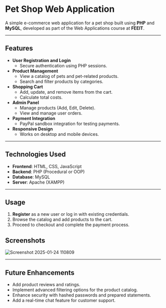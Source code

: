 # Pet Shop Web Application

A simple e-commerce web application for a pet shop built using **PHP** and **MySQL**, developed as part of the Web Applications course at **FEEIT**.

---

## Features

- **User Registration and Login**
  - Secure authentication using PHP sessions.
- **Product Management**
  - View a catalog of pets and pet-related products.
  - Search and filter products by categories.
- **Shopping Cart**
  - Add, update, and remove items from the cart.
  - Calculate total costs.
- **Admin Panel**
  - Manage products (Add, Edit, Delete).
  - View and manage user orders.
- **Payment Integration**
  - PayPal sandbox integration for testing payments.
- **Responsive Design**
  - Works on desktop and mobile devices.

---

## Technologies Used

- **Frontend**: HTML, CSS, JavaScript
- **Backend**: PHP (Procedural or OOP)
- **Database**: MySQL
- **Server**: Apache (XAMPP)

---

## Usage
1. **Register** as a new user or log in with existing credentials.
2. Browse the catalog and add products to the cart.
3. Proceed to checkout and complete the payment process.


## Screenshots

![Screenshot 2025-01-24 110809](https://github.com/user-attachments/assets/5b0b41d0-be9d-473c-a13a-6af6a3313809)

---

## Future Enhancements

- Add product reviews and ratings.
- Implement advanced filtering options for the product catalog.
- Enhance security with hashed passwords and prepared statements.
- Add a real-time chat feature for customer support.

